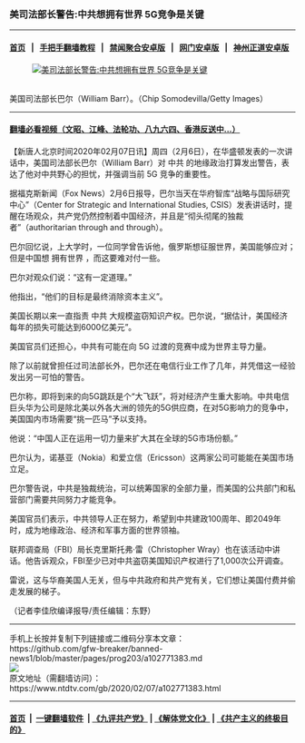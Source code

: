 ### 美司法部长警告:中共想拥有世界 5G竞争是关键
------------------------

#### [首页](https://github.com/gfw-breaker/banned-news1/blob/master/README.md) &nbsp;&nbsp;|&nbsp;&nbsp; [手把手翻墙教程](https://github.com/gfw-breaker/guides/wiki) &nbsp;&nbsp;|&nbsp;&nbsp; [禁闻聚合安卓版](https://github.com/gfw-breaker/bn-android) &nbsp;&nbsp;|&nbsp;&nbsp; [网门安卓版](https://github.com/oGate2/oGate) &nbsp;&nbsp;|&nbsp;&nbsp; [神州正道安卓版](https://github.com/SzzdOgate/update) 



<div><div class="featured_image">
 <a href="https://i.ntdtv.com/assets/uploads/2020/02/Untitled-16.jpg" target="_blank">
  <figure>
   <img alt="美司法部长警告:中共想拥有世界 5G竞争是关键" src="https://i.ntdtv.com/assets/uploads/2020/02/Untitled-16-800x450.jpg"/>
  </figure><br/>
 </a>
 <span class="caption">
  美国司法部长巴尔（William Barr）。（Chip Somodevilla/Getty Images）
 </span>
</div>
</div><hr/>

#### [翻墙必看视频（文昭、江峰、法轮功、八九六四、香港反送中...）](https://github.com/gfw-breaker/banned-news1/blob/master/pages/link3.md)

<div><div class="post_content" itemprop="articleBody">
 <p>
  【新唐人北京时间2020年02月07日讯】周四（2月6日），在华盛顿发表的一次讲话中，美国司法部长巴尔（William Barr）对
  <ok href="https://www.ntdtv.com/gb/中共.htm">
   中共
  </ok>
  的地缘政治打算发出警告，表达了他对中共野心的担忧，并强调当前
  <ok href="https://www.ntdtv.com/gb/5g.htm">
   5G
  </ok>
  竞争的重要性。
 </p>
 <p>
  据福克斯新闻（Fox News）2月6日报导，巴尔当天在华府智库“战略与国际研究中心”（Center for Strategic and International Studies, CSIS）发表讲话时，提醒在场观众，共产党仍然控制着中国经济，并且是“彻头彻尾的独裁者”（authoritarian through and through）。
 </p>
 <p>
  巴尔回忆说，上大学时，一位同学曾告诉他，俄罗斯想征服世界，美国能够应对；但是中国想
  <ok href="https://www.ntdtv.com/gb/拥有世界.htm">
   拥有世界
  </ok>
  ，而这要难对付一些。
 </p>
 <p>
  巴尔对观众们说：“这有一定道理。”
 </p>
 <p>
  他指出，“他们的目标是最终消除资本主义”。
 </p>
 <p>
  美国长期以来一直指责
  <ok href="https://www.ntdtv.com/gb/中共.htm">
   中共
  </ok>
  大规模盗窃知识产权。巴尔说，“据估计，美国经济每年的损失可能达到6000亿美元”。
 </p>
 <p>
  美国官员们还担心，中共有可能在向
  <ok href="https://www.ntdtv.com/gb/5g.htm">
   5G
  </ok>
  过渡的竞赛中成为世界主导力量。
 </p>
 <p>
  除了以前就曾担任过司法部长外，巴尔还在电信行业工作了几年，并凭借这一经验发出另一可怕的警告。
 </p>
 <p>
  巴尔称，即将到来的向5G跳跃是个“大飞跃”，将对经济产生重大影响。中共电信巨头华为公司是除北美以外各大洲的领先的5G供应商，在对5G影响力的竞争中，美国国内市场需要“挑一匹马”予以支持。
 </p>
 <p>
  他说：“中国人正在运用一切力量来扩大其在全球的5G市场份额。”
 </p>
 <p>
  巴尔认为，诺基亚（Nokia）和爱立信（Ericsson）这两家公司可能能在美国市场立足。
 </p>
 <p>
  巴尔警告说，中共是独裁统治，可以统筹国家的全部力量，而美国的公共部门和私营部门需要共同努力才能竞争。
 </p>
 <p>
  美国官员们表示，中共领导人正在努力，希望到中共建政100周年、即2049年时，成为地缘政治、经济和军事方面的世界领袖。
 </p>
 <p>
  联邦调查局（FBI）局长克里斯托弗‧雷（Christopher Wray）也在该活动中讲话。他告诉观众，FBI至少已对中共盗窃美国知识产权进行了1,000次公开调查。
 </p>
 <p>
  雷说，这与华裔美国人无关，但与中共政府和共产党有关，它们想让美国付费并偷走发展的梯子。
 </p>
 <p>
  （记者李佳欣编译报导/责任编辑：东野）
 </p>
 <div class="single_ad">
 </div>
</div>
</div>
<hr/>
手机上长按并复制下列链接或二维码分享本文章：<br/>
https://github.com/gfw-breaker/banned-news1/blob/master/pages/prog203/a102771383.md <br/>
<a href='https://github.com/gfw-breaker/banned-news1/blob/master/pages/prog203/a102771383.md'><img src='https://github.com/gfw-breaker/banned-news1/blob/master/pages/prog203/a102771383.md.png'/></a> <br/>
原文地址（需翻墙访问）：https://www.ntdtv.com/gb/2020/02/07/a102771383.html


------------------------
#### [首页](https://github.com/gfw-breaker/banned-news1/blob/master/README.md) &nbsp;|&nbsp; [一键翻墙软件](https://github.com/gfw-breaker/nogfw/blob/master/README.md) &nbsp;| [《九评共产党》](https://github.com/gfw-breaker/9ping.md/blob/master/README.md#九评之一评共产党是什么) | [《解体党文化》](https://github.com/gfw-breaker/jtdwh.md/blob/master/README.md) | [《共产主义的终极目的》](https://github.com/gfw-breaker/gczydzjmd.md/blob/master/README.md)


<img src='http://gfw-breaker.win/banned-news/pages/prog203/a102771383.md' width='0px' height='0px'/>